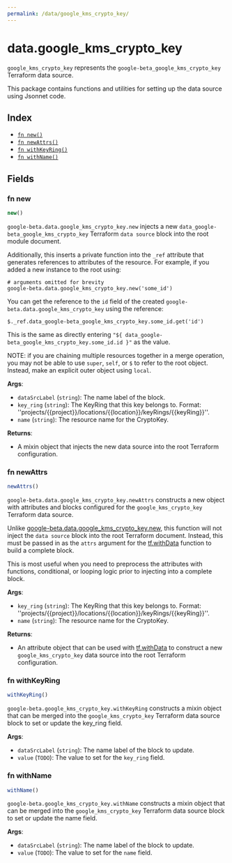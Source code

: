```yaml
---
permalink: /data/google_kms_crypto_key/
---
```


# data.google_kms_crypto_key

`google_kms_crypto_key` represents the `google-beta_google_kms_crypto_key` Terraform data source.



This package contains functions and utilities for setting up the data source using Jsonnet code.


## Index

* [`fn new()`](#fn-new)
* [`fn newAttrs()`](#fn-newattrs)
* [`fn withKeyRing()`](#fn-withkeyring)
* [`fn withName()`](#fn-withname)

## Fields

### fn new

```ts
new()
```


`google-beta.data.google_kms_crypto_key.new` injects a new `data_google-beta_google_kms_crypto_key` Terraform `data source`
block into the root module document.

Additionally, this inserts a private function into the `_ref` attribute that generates references to attributes of the
resource. For example, if you added a new instance to the root using:

    # arguments omitted for brevity
    google-beta.data.google_kms_crypto_key.new('some_id')

You can get the reference to the `id` field of the created `google-beta.data.google_kms_crypto_key` using the reference:

    $._ref.data_google-beta_google_kms_crypto_key.some_id.get('id')

This is the same as directly entering `"${ data_google-beta_google_kms_crypto_key.some_id.id }"` as the value.

NOTE: if you are chaining multiple resources together in a merge operation, you may not be able to use `super`, `self`,
or `$` to refer to the root object. Instead, make an explicit outer object using `local`.

**Args**:
  - `dataSrcLabel` (`string`): The name label of the block.
  - `key_ring` (`string`): The KeyRing that this key belongs to.
Format: &#39;&#39;projects/{{project}}/locations/{{location}}/keyRings/{{keyRing}}&#39;&#39;.
  - `name` (`string`): The resource name for the CryptoKey.

**Returns**:
- A mixin object that injects the new data source into the root Terraform configuration.


### fn newAttrs

```ts
newAttrs()
```


`google-beta.data.google_kms_crypto_key.newAttrs` constructs a new object with attributes and blocks configured for the `google_kms_crypto_key`
Terraform data source.

Unlike [google-beta.data.google_kms_crypto_key.new](#fn-googlekmscryptokeynew), this function will not inject the `data source`
block into the root Terraform document. Instead, this must be passed in as the `attrs` argument for the
[tf.withData](https://github.com/tf-libsonnet/core/tree/main/docs#fn-withdata) function to build a complete block.

This is most useful when you need to preprocess the attributes with functions, conditional, or looping logic prior to
injecting into a complete block.

**Args**:
  - `key_ring` (`string`): The KeyRing that this key belongs to.
Format: &#39;&#39;projects/{{project}}/locations/{{location}}/keyRings/{{keyRing}}&#39;&#39;.
  - `name` (`string`): The resource name for the CryptoKey.

**Returns**:
  - An attribute object that can be used with [tf.withData](https://github.com/tf-libsonnet/core/tree/main/docs#fn-withdata) to construct a new `google_kms_crypto_key` data source into the root Terraform configuration.


### fn withKeyRing

```ts
withKeyRing()
```

`google-beta.google_kms_crypto_key.withKeyRing` constructs a mixin object that can be merged into the `google_kms_crypto_key`
Terraform data source block to set or update the key_ring field.



**Args**:
  - `dataSrcLabel` (`string`): The name label of the block to update.
  - `value` (`TODO`): The value to set for the `key_ring` field.


### fn withName

```ts
withName()
```

`google-beta.google_kms_crypto_key.withName` constructs a mixin object that can be merged into the `google_kms_crypto_key`
Terraform data source block to set or update the name field.



**Args**:
  - `dataSrcLabel` (`string`): The name label of the block to update.
  - `value` (`TODO`): The value to set for the `name` field.
